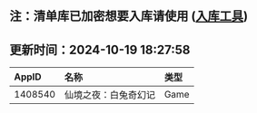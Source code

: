 ## 注：清单库已加密想要入库请使用 ([入库工具](https://github.com/BlankTMing/ManifestAutoUpdate/releases))

## 更新时间：2024-10-19 18:27:58
| AppID | 名称 | 类型  |
| :-------------------- | :----------------------------- | :----------- |
| 1408540 | 仙境之夜：白兔奇幻记| Game |
